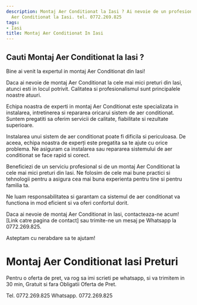 ```yaml
---
description: Montaj Aer Conditionat la Iasi ? Ai nevoie de un profesionist in Montaj
  Aer Conditionat la Iasi. tel. 0772.269.825
tags:
- Iasi
title: Montaj Aer Conditionat In Iasi
---
```



## Cauti Montaj Aer Conditionat la Iasi ?

Bine ai venit la expertul in montaj Aer Conditionat din Iasi! 

Daca ai nevoie de montaj Aer Conditionat la cele mai mici preturi din Iasi, atunci esti in locul potrivit. Calitatea si profesionalismul sunt principalele noastre atuuri. 

Echipa noastra de experti in montaj Aer Conditionat este specializata in instalarea, intretinerea si repararea oricarui sistem de aer conditionat. Suntem pregatiti sa oferim servicii de calitate, fiabilitate si rezultate superioare. 

Instalarea unui sistem de aer conditionat poate fi dificila si periculoasa. De aceea, echipa noastra de experți este pregatita sa te ajute cu orice problema. Ne asiguram ca instalarea sau repararea sistemului de aer conditionat se face rapid si corect. 

Beneficiezi de un serviciu profesional si de un montaj Aer Conditionat la cele mai mici preturi din Iasi. Ne folosim de cele mai bune practici si tehnologii pentru a asigura cea mai buna experienta pentru tine si pentru familia ta. 

Ne luam responsabilitatea si garantam ca sistemul de aer conditionat va functiona in mod eficient si va oferi confortul dorit. 

Daca ai nevoie de montaj Aer Conditionat in Iasi, contacteaza-ne acum! [Link catre pagina de contact] sau trimite-ne un mesaj pe Whatsapp la 0772.269.825. 

Asteptam cu nerabdare sa te ajutam!

# Montaj Aer Conditionat Iasi Preturi
Pentru o oferta de pret, va rog sa imi scrieti pe whatsapp, si va trimitem in 30 min, Gratuit si fara Obligatii Oferta de Pret.

Tel. 0772.269.825
Whatsapp. 0772.269.825